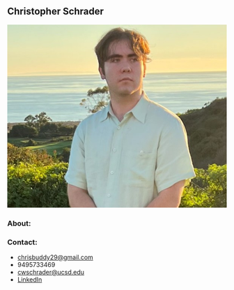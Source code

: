## Christopher Schrader
![Christopher Schrader's Portrait](chrispic.jpg)
### About:
### Contact:
- chrisbuddy29@gmail.com
- 9495733469
- cwschrader@ucsd.edu
- [LinkedIn](https://www.linkedin.com/in/christopher-schrader-3a9b84127/)
